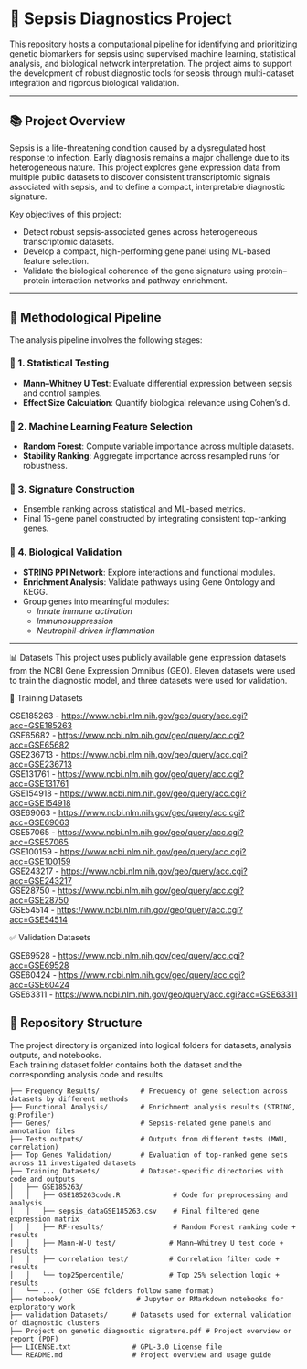 # 🔬 Sepsis Diagnostics Project

This repository hosts a computational pipeline for identifying and prioritizing genetic biomarkers for sepsis using supervised machine learning, statistical analysis, and biological network interpretation. The project aims to support the development of robust diagnostic tools for sepsis through multi-dataset integration and rigorous biological validation.

---

## 📚 Project Overview

Sepsis is a life-threatening condition caused by a dysregulated host response to infection. Early diagnosis remains a major challenge due to its heterogeneous nature. This project explores gene expression data from multiple public datasets to discover consistent transcriptomic signals associated with sepsis, and to define a compact, interpretable diagnostic signature.

Key objectives of this project:
- Detect robust sepsis-associated genes across heterogeneous transcriptomic datasets.
- Develop a compact, high-performing gene panel using ML-based feature selection.
- Validate the biological coherence of the gene signature using protein–protein interaction networks and pathway enrichment.

---

## 🧠 Methodological Pipeline

The analysis pipeline involves the following stages:

### 🧮 1. Statistical Testing
- **Mann–Whitney U Test**: Evaluate differential expression between sepsis and control samples.
- **Effect Size Calculation**: Quantify biological relevance using Cohen’s d.

### 🌲 2. Machine Learning Feature Selection
- **Random Forest**: Compute variable importance across multiple datasets.
- **Stability Ranking**: Aggregate importance across resampled runs for robustness.

### 🧬 3. Signature Construction
- Ensemble ranking across statistical and ML-based metrics.
- Final 15-gene panel constructed by integrating consistent top-ranking genes.

### 🔗 4. Biological Validation
- **STRING PPI Network**: Explore interactions and functional modules.
- **Enrichment Analysis**: Validate pathways using Gene Ontology and KEGG.
- Group genes into meaningful modules:
  - *Innate immune activation*
  - *Immunosuppression*
  - *Neutrophil-driven inflammation*

---

📊 Datasets
This project uses publicly available gene expression datasets from the NCBI Gene Expression Omnibus (GEO). Eleven datasets were used to train the diagnostic model, and three datasets were used for validation.

🔧 Training Datasets

GSE185263 - https://www.ncbi.nlm.nih.gov/geo/query/acc.cgi?acc=GSE185263  
GSE65682  - https://www.ncbi.nlm.nih.gov/geo/query/acc.cgi?acc=GSE65682  
GSE236713 - https://www.ncbi.nlm.nih.gov/geo/query/acc.cgi?acc=GSE236713  
GSE131761 - https://www.ncbi.nlm.nih.gov/geo/query/acc.cgi?acc=GSE131761  
GSE154918 - https://www.ncbi.nlm.nih.gov/geo/query/acc.cgi?acc=GSE154918  
GSE69063  - https://www.ncbi.nlm.nih.gov/geo/query/acc.cgi?acc=GSE69063  
GSE57065  - https://www.ncbi.nlm.nih.gov/geo/query/acc.cgi?acc=GSE57065  
GSE100159 - https://www.ncbi.nlm.nih.gov/geo/query/acc.cgi?acc=GSE100159  
GSE243217 - https://www.ncbi.nlm.nih.gov/geo/query/acc.cgi?acc=GSE243217  
GSE28750  - https://www.ncbi.nlm.nih.gov/geo/query/acc.cgi?acc=GSE28750  
GSE54514  - https://www.ncbi.nlm.nih.gov/geo/query/acc.cgi?acc=GSE54514  



✅ Validation Datasets

GSE69528  - https://www.ncbi.nlm.nih.gov/geo/query/acc.cgi?acc=GSE69528  
GSE60424  - https://www.ncbi.nlm.nih.gov/geo/query/acc.cgi?acc=GSE60424  
GSE63311  - https://www.ncbi.nlm.nih.gov/geo/query/acc.cgi?acc=GSE63311  




## 📁 Repository Structure

The project directory is organized into logical folders for datasets, analysis outputs, and notebooks.  
Each training dataset folder contains both the dataset and the corresponding analysis code and results.

```text
├── Frequency Results/          # Frequency of gene selection across datasets by different methods
├── Functional Analysis/        # Enrichment analysis results (STRING, g:Profiler)
├── Genes/                      # Sepsis-related gene panels and annotation files
├── Tests outputs/              # Outputs from different tests (MWU, correlation)
├── Top Genes Validation/       # Evaluation of top-ranked gene sets across 11 investigated datasets
├── Training Datasets/          # Dataset-specific directories with code and outputs
│   ├── GSE185263/
│   │   ├── GSE185263code.R             # Code for preprocessing and analysis
│   │   ├── sepsis_dataGSE185263.csv    # Final filtered gene expression matrix
│   │   ├── RF-results/                 # Random Forest ranking code + results
│   │   ├── Mann-W-U test/             # Mann–Whitney U test code + results
│   │   ├── correlation test/          # Correlation filter code + results
│   │   └── top25percentile/           # Top 25% selection logic + results
│   └── ... (other GSE folders follow same format)
├── notebook/                  # Jupyter or RMarkdown notebooks for exploratory work
├── validation Datasets/      # Datasets used for external validation of diagnostic clusters
├── Project on genetic diagnostic signature.pdf # Project overview or report (PDF)
├── LICENSE.txt               # GPL-3.0 License file
└── README.md                 # Project overview and usage guide


